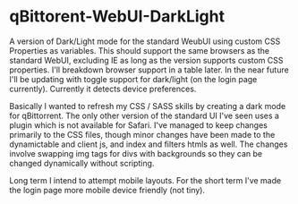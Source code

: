 # qBittorent-WebUI-DarkLight
A version of Dark/Light mode for the standard WeubUI using custom CSS Properties as variables. This should support the same browsers as the standard WebUI, excluding IE as long as the version supports custom CSS properties. I'll breakdown browser support in a table later. In the near future I'll be updating with toggle support for dark/light (on the login page currently). Currently it detects device preferences.

Basically I wanted to refresh my CSS / SASS skills by creating a dark mode for qBittorrent. The only other version of the standard UI I've seen uses a plugin which is not available for Safari. I've managed to keep changes primarily to the CSS files, though minor changes have been made to the dynamictable and client js, and index and filters htmls as well. The changes involve swapping img tags for divs with backgrounds so they can be changed dynamically without scripting.

Long term I intend to attempt mobile layouts. For the short term I've made the login page more mobile device friendly (not tiny).
